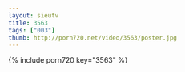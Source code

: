 ```yaml
--- 
layout: sieutv
title: 3563
tags: ["003"]
thumb: http://porn720.net/video/3563/poster.jpg
---
```

{% include porn720 key="3563" %} 
